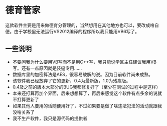 德育管家
===============================
这款软件主要是用来做德育分管理的，当然想用在其他地方也可以，要改成啥自便。由于学校里无法运行VS2012编译的程序所以我只能用VB6写了。

一些说明
-------------------------------
* 不要问我为什么要用VB写而不是用C++写，我只能说学区主任建议我用VB写。还有一点原因就是装逼专用……
* 数据库里的加密算法是AES，很容易破解的说。因为目前软件尚未成熟。
* 该软件我已经放弃了它的更新，0.4为最新版，1.0为残疾版。
* 0.4及之前的版本大部分的BUG我都修复好了（至少在测试的过程中是这样）
* 本来还打算再加个界面，后来想想算了，再后来感觉这个软件有点多余的说就不打算更新了
* 如果其他人要用的话随便用好了，不过如果要是做了啥违法犯法的活动就跟我没啥关系了
* 我不生产软件，我只是源代码的提供者
